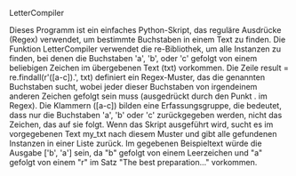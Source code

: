 LetterCompiler

Dieses Programm ist ein einfaches Python-Skript, das reguläre Ausdrücke (Regex) verwendet, um bestimmte Buchstaben in einem Text zu finden. Die Funktion LetterCompiler verwendet die re-Bibliothek, 
um alle Instanzen zu finden, bei denen die Buchstaben 'a', 'b', oder 'c' gefolgt von einem beliebigen Zeichen im übergebenen Text (txt) vorkommen.
Die Zeile result = re.findall(r'([a-c]).', txt) definiert ein Regex-Muster, das die genannten Buchstaben sucht, wobei jeder dieser Buchstaben 
von irgendeinem anderen Zeichen gefolgt sein muss (ausgedrückt durch den Punkt . im Regex). Die Klammern ([a-c]) bilden eine Erfassungsgruppe, die bedeutet, 
dass nur die Buchstaben 'a', 'b' oder 'c' zurückgegeben werden, nicht das Zeichen, das auf sie folgt.
Wenn das Skript ausgeführt wird, sucht es im vorgegebenen Text my_txt nach diesem Muster und gibt alle gefundenen Instanzen in einer Liste zurück. 
Im gegebenen Beispieltext würde die Ausgabe ['b', 'a'] sein, da "b" gefolgt von einem Leerzeichen und "a" gefolgt von einem "r" im Satz "The best preparation..." vorkommen.
